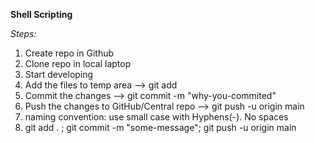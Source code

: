 **Shell Scripting**

*Steps:*

1. Create repo in Github
2. Clone repo in local laptop
3. Start developing
4. Add the files to temp area --> git add <file-name>
5. Commit the changes --> git commit -m "why-you-commited"
6. Push the changes to GitHub/Central repo --> git push -u origin main
7. naming convention: use small case with Hyphens(-). No spaces
8. git add . ; git commit -m "some-message"; git push -u origin main
